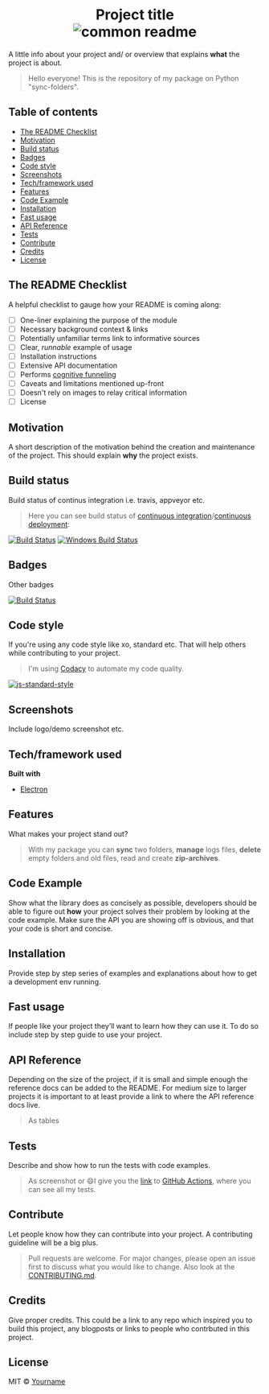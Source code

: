 <h1 align="center">
 Project title<br>
 <img alt="common readme" src="https://img.shields.io/badge/language-python-brightgreen?style=flat-square">
</h1>

A little info about your project and/ or overview that explains **what** the project is about.

> Hello everyone! This is the repository of my package on Python "sync-folders".

## Table of contents

- [The README Checklist](#the-readme-checklist)
- [Motivation](#motivation)
- [Build status](#build-status)
- [Badges](#badges)
- [Code style](#code-style)
- [Screenshots](#screenshots)
- [Tech/framework used](#techframework-used)
- [Features](#features)
- [Code Example](#code-example)
- [Installation](#installation)
- [Fast usage](#fast-usage)
- [API Reference](#api-reference)
- [Tests](#tests)
- [Contribute](#contribute)
- [Credits](#credits)
- [License](#license)

## The README Checklist

A helpful checklist to gauge how your README is coming along:

- [ ] One-liner explaining the purpose of the module
- [ ] Necessary background context & links
- [ ] Potentially unfamiliar terms link to informative sources
- [ ] Clear, *runnable* example of usage
- [ ] Installation instructions
- [ ] Extensive API documentation
- [ ] Performs [cognitive funneling](https://github.com/noffle/art-of-readme#cognitive-funneling)
- [ ] Caveats and limitations mentioned up-front
- [ ] Doesn't rely on images to relay critical information
- [ ] License

## Motivation

A short description of the motivation behind the creation and maintenance of the project. This should explain **why** the project exists.

## Build status

Build status of continus integration i.e. travis, appveyor etc.

> Here you can see build status of [continuous integration](https://en.wikipedia.org/wiki/Continuous_integration)/[continuous deployment](https://en.wikipedia.org/wiki/Continuous_deployment):

[![Build Status](https://travis-ci.org/akashnimare/foco.svg?branch=master)](https://travis-ci.org/akashnimare/foco)
[![Windows Build Status](https://ci.appveyor.com/api/projects/status/github/akashnimare/foco?branch=master&svg=true)](https://ci.appveyor.com/project/akashnimare/foco/branch/master)

## Badges

Other badges

[![Build Status](https://img.shields.io/badge/Theme-Template-brightgreen?style=flat-square)](https://www.google.com.ua/)

## Code style

If you're using any code style like xo, standard etc. That will help others while contributing to your project.

> I'm using [Codacy](https://www.codacy.com/) to automate my code quality.

[![js-standard-style](https://img.shields.io/badge/code%20style-standard-brightgreen.svg?style=flat)](https://github.com/feross/standard)
 
## Screenshots

Include logo/demo screenshot etc.

## Tech/framework used

**Built with**

- [Electron](https://electron.atom.io)

## Features

What makes your project stand out?

> With my package you can **sync** two folders, **manage** logs files, **delete** empty folders and old files, read and create **zip-archives**.

## Code Example

Show what the library does as concisely as possible, developers should be able to figure out **how** your project solves their problem by looking at the code example. Make sure the API you are showing off is obvious, and that your code is short and concise.

## Installation

Provide step by step series of examples and explanations about how to get a development env running.

## Fast usage

If people like your project they’ll want to learn how they can use it. To do so include step by step guide to use your project.

## API Reference

Depending on the size of the project, if it is small and simple enough the reference docs can be added to the README. For medium size to larger projects it is important to at least provide a link to where the API reference docs live.

> As tables

## Tests

Describe and show how to run the tests with code examples.

> As screenshot or :smile:I give you the [link](https://github.com/mezgoodle/sync-folders/actions?query=workflow%3A%22Python+package%22) to [GitHub Actions](https://github.com/features/actions), where you can see all my tests.

## Contribute

Let people know how they can contribute into your project. A contributing guideline will be a big plus.

> Pull requests are welcome. For major changes, please open an issue first to discuss what you would like to change. Also look at the [CONTRIBUTING.md](link).

## Credits

Give proper credits. This could be a link to any repo which inspired you to build this project, any blogposts or links to people who contrbuted in this project. 

## License

MIT © [Yourname]()
